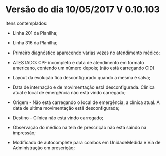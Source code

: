 # Versão do dia 10/05/2017    V 0.10.103

Itens contemplados:

* Linha 201 da Planilha;
* Linha 316 da Planilha;
* Primeiro diagnóstico aparecendo várias vezes no atendimento médico;
* ATESTADO: CPF incompleto e data de atendimento em formato americano, contendo um número depois; \(não está carregando CID\)

* Layout da evolução fica desconfigurado quando a mesma é salva;

* Data de internação e de movimentação está desconfigurada. Clínica atual e local de emergência não está vindo carregado;

* Origem - Não está carregando o local de emergência, a clínica atual. A data de ultima movimentação está desconfigurada;

* Destino – Clínica não está vindo carregado;

* Observação do médico na tela de prescrição não está saindo na impressão;

* Modificado de autocomplete para combos em UnidadeMedida e Via de Administração em prescrição;



